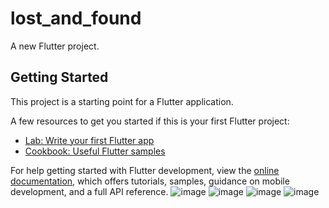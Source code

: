 # lost_and_found

A new Flutter project.

## Getting Started

This project is a starting point for a Flutter application.

A few resources to get you started if this is your first Flutter project:

- [Lab: Write your first Flutter app](https://docs.flutter.dev/get-started/codelab)
- [Cookbook: Useful Flutter samples](https://docs.flutter.dev/cookbook)

For help getting started with Flutter development, view the
[online documentation](https://docs.flutter.dev/), which offers tutorials,
samples, guidance on mobile development, and a full API reference.
![image](https://github.com/user-attachments/assets/7facea26-887b-4a88-9cbc-44c1f26ab093)
![image](https://github.com/user-attachments/assets/62bfadc8-7643-457f-a1fe-f7dfce6b6661)
![image](https://github.com/user-attachments/assets/24f3c897-64e4-4427-af80-34e4e1b5a6ec)
![image](https://github.com/user-attachments/assets/6e2c31f5-7615-4cac-85b5-960b67fadc18)





